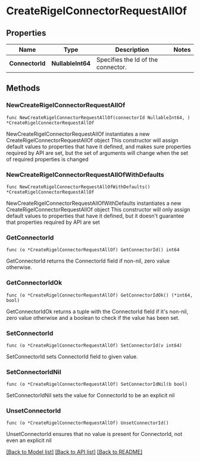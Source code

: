 # CreateRigelConnectorRequestAllOf

## Properties

Name | Type | Description | Notes
------------ | ------------- | ------------- | -------------
**ConnectorId** | **NullableInt64** | Specifies the Id of the connector. | 

## Methods

### NewCreateRigelConnectorRequestAllOf

`func NewCreateRigelConnectorRequestAllOf(connectorId NullableInt64, ) *CreateRigelConnectorRequestAllOf`

NewCreateRigelConnectorRequestAllOf instantiates a new CreateRigelConnectorRequestAllOf object
This constructor will assign default values to properties that have it defined,
and makes sure properties required by API are set, but the set of arguments
will change when the set of required properties is changed

### NewCreateRigelConnectorRequestAllOfWithDefaults

`func NewCreateRigelConnectorRequestAllOfWithDefaults() *CreateRigelConnectorRequestAllOf`

NewCreateRigelConnectorRequestAllOfWithDefaults instantiates a new CreateRigelConnectorRequestAllOf object
This constructor will only assign default values to properties that have it defined,
but it doesn't guarantee that properties required by API are set

### GetConnectorId

`func (o *CreateRigelConnectorRequestAllOf) GetConnectorId() int64`

GetConnectorId returns the ConnectorId field if non-nil, zero value otherwise.

### GetConnectorIdOk

`func (o *CreateRigelConnectorRequestAllOf) GetConnectorIdOk() (*int64, bool)`

GetConnectorIdOk returns a tuple with the ConnectorId field if it's non-nil, zero value otherwise
and a boolean to check if the value has been set.

### SetConnectorId

`func (o *CreateRigelConnectorRequestAllOf) SetConnectorId(v int64)`

SetConnectorId sets ConnectorId field to given value.


### SetConnectorIdNil

`func (o *CreateRigelConnectorRequestAllOf) SetConnectorIdNil(b bool)`

 SetConnectorIdNil sets the value for ConnectorId to be an explicit nil

### UnsetConnectorId
`func (o *CreateRigelConnectorRequestAllOf) UnsetConnectorId()`

UnsetConnectorId ensures that no value is present for ConnectorId, not even an explicit nil

[[Back to Model list]](../README.md#documentation-for-models) [[Back to API list]](../README.md#documentation-for-api-endpoints) [[Back to README]](../README.md)


